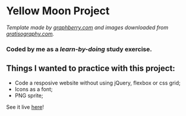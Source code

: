 # Yellow Moon Project

*Template made by [graphberry.com](https://www.graphberry.com/item/yellow-moon-free-psd-landing-page) and images downloaded from [gratisography.com](http://www.gratisography.com/.).*

### Coded by me as a *learn-by-doing* study exercise.

## Things I wanted to practice with this project:
- Code a resposive website without using jQuery, flexbox or css grid;
- Icons as a font;
- PNG sprite;

See it live [here](https://danielacb.github.io/yellow-moon/)!